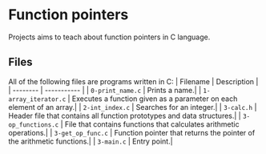 # Function pointers
Projects aims to teach about function pointers in C language.

## Files
All of the following files are programs written in C:
| Filename | Description |
| -------- | ----------- |
| `0-print_name.c` | Prints a name.|
| `1-array_iterator.c` | Executes a function given as a parameter on each element of an array.|
| `2-int_index.c` | Searches for an integer.|
| `3-calc.h` | Header file that contains all function prototypes and data structures.|
| `3-op_functions.c` | File that contains functions that calculates arithmetic operations.|
| `3-get_op_func.c` | Function pointer that returns the pointer of the arithmetic functions.|
| `3-main.c` | Entry point.|
